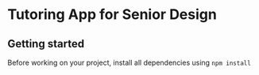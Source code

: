 # Tutoring App for Senior Design

## Getting started
Before working on your project, install all dependencies using 
```npm install```
